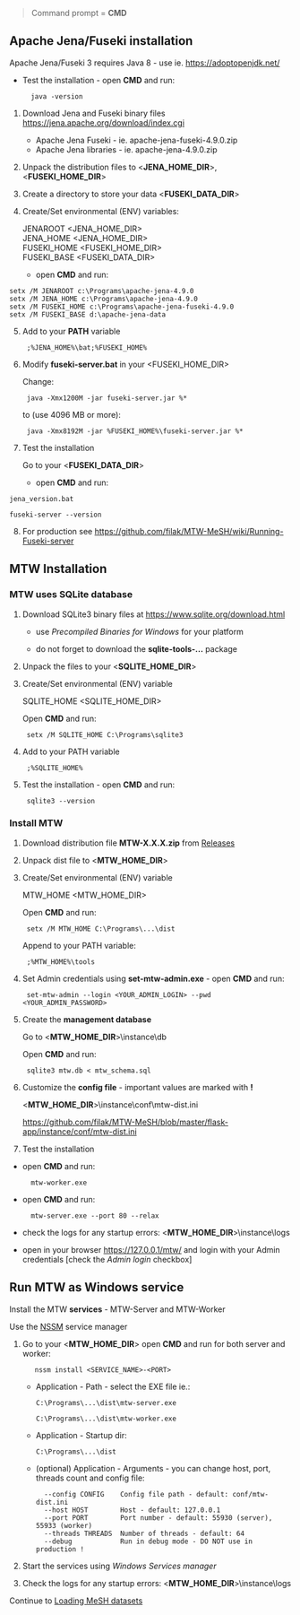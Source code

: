 > Command prompt = **CMD**

## Apache Jena/Fuseki installation

Apache Jena/Fuseki 3 requires Java 8 - use ie. https://adoptopenjdk.net/

* Test the installation - open **CMD** and run:

        java -version

1. Download Jena and Fuseki binary files https://jena.apache.org/download/index.cgi

    - Apache Jena Fuseki - ie. apache-jena-fuseki-4.9.0.zip
    - Apache Jena libraries - ie. apache-jena-4.9.0.zip

2. Unpack the distribution files to <**JENA_HOME_DIR**>, <**FUSEKI_HOME_DIR**>

3. Create a directory to store your data <**FUSEKI_DATA_DIR**>

4. Create/Set environmental (ENV) variables:

    JENAROOT     <JENA_HOME_DIR>    
    JENA_HOME    <JENA_HOME_DIR>    
    FUSEKI_HOME  <FUSEKI_HOME_DIR>    
    FUSEKI_BASE  <FUSEKI_DATA_DIR>
   
    - open **CMD** and run:
 
```
setx /M JENAROOT c:\Programs\apache-jena-4.9.0
setx /M JENA_HOME c:\Programs\apache-jena-4.9.0
setx /M FUSEKI_HOME c:\Programs\apache-jena-fuseki-4.9.0
setx /M FUSEKI_BASE d:\apache-jena-data
 ```

5. Add to your **PATH** variable

        ;%JENA_HOME%\bat;%FUSEKI_HOME%

6. Modify **fuseki-server.bat** in your <FUSEKI_HOME_DIR>

    Change:
      
        java -Xmx1200M -jar fuseki-server.jar %*
        
    to (use 4096 MB or more):
        
        java -Xmx8192M -jar %FUSEKI_HOME%\fuseki-server.jar %*

7. Test the installation

    Go to your <**FUSEKI_DATA_DIR**>

    - open **CMD** and run:
 
```
jena_version.bat

fuseki-server --version
```

8. For production see https://github.com/filak/MTW-MeSH/wiki/Running-Fuseki-server

## MTW Installation

### MTW uses SQLite database 

1. Download SQLite3 binary files at https://www.sqlite.org/download.html

    - use _Precompiled Binaries for Windows_ for your platform
   
    - do not forget to download the **sqlite-tools-...** package

2. Unpack the files to your <**SQLITE_HOME_DIR**>

3. Create/Set environmental (ENV) variable

    SQLITE_HOME  <SQLITE_HOME_DIR>

    Open **CMD** and run:

        setx /M SQLITE_HOME C:\Programs\sqlite3      

4. Add to your PATH variable

        ;%SQLITE_HOME%

5. Test the installation - open **CMD** and run:

        sqlite3 --version

### Install MTW

1. Download distribution file **MTW-X.X.X.zip** from [Releases](https://github.com/filak/MTW-MeSH/releases/latest)

2. Unpack dist file to <**MTW_HOME_DIR**>

3. Create/Set environmental (ENV) variable

    MTW_HOME  <MTW_HOME_DIR>

    Open **CMD** and run:

        setx /M MTW_HOME C:\Programs\...\dist  

    Append to your PATH variable:

        ;%MTW_HOME%\tools

4. Set Admin credentials using **set-mtw-admin.exe** - open **CMD** and run:

        set-mtw-admin --login <YOUR_ADMIN_LOGIN> --pwd <YOUR_ADMIN_PASSWORD>

5. Create the **management database**
    
    Go to  <**MTW_HOME_DIR**>\instance\db
    
    Open **CMD** and run:

        sqlite3 mtw.db < mtw_schema.sql

6. Customize the **config file** - important values are marked with **!**
     
    <**MTW_HOME_DIR**>\instance\conf\mtw-dist.ini

    https://github.com/filak/MTW-MeSH/blob/master/flask-app/instance/conf/mtw-dist.ini

7. Test the installation

- open **CMD** and run: 

        mtw-worker.exe

- open **CMD** and run:

        mtw-server.exe --port 80 --relax

- check the logs for any startup errors: <**MTW_HOME_DIR**>\instance\logs

- open in your browser https://127.0.0.1/mtw/ and login with your Admin credentials [check the *Admin login* checkbox]


## Run MTW as Windows service

Install the MTW **services** - MTW-Server and MTW-Worker

Use the [NSSM](https://nssm.cc) service manager
    
1. Go to your <**MTW_HOME_DIR**> open **CMD** and run for both server and worker:

          nssm install <SERVICE_NAME>-<PORT>
        
    - Application - Path - select the EXE file ie.:

          C:\Programs\...\dist\mtw-server.exe

          C:\Programs\...\dist\mtw-worker.exe 

    - Application - Startup dir:

          C:\Programs\...\dist   

    - (optional) Application - Arguments - you can change host, port, threads count and config file:

            --config CONFIG    Config file path - default: conf/mtw-dist.ini
            --host HOST        Host - default: 127.0.0.1
            --port PORT        Port number - default: 55930 (server), 55933 (worker)
            --threads THREADS  Number of threads - default: 64
            --debug            Run in debug mode - DO NOT use in production !

2. Start the services using *Windows Services manager*

3. Check the logs for any startup errors: <**MTW_HOME_DIR**>\instance\logs

Continue to [Loading MeSH datasets](https://github.com/filak/MTW-MeSH/wiki/Loading-MeSH-datasets)